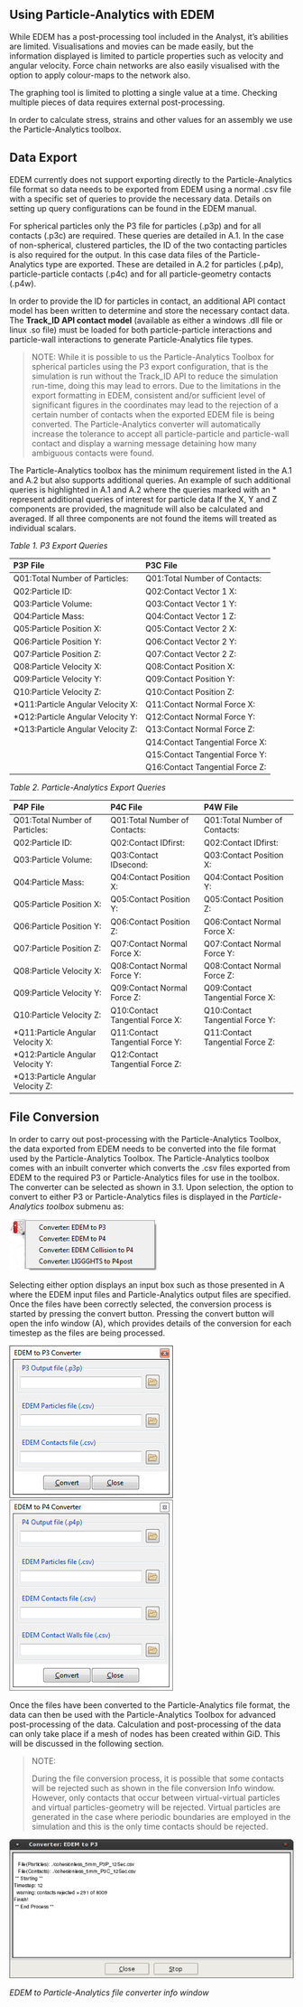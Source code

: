 ## Using Particle-Analytics with EDEM

While EDEM has a post-processing tool included in the Analyst, it’s abilities are limited. Visualisations
and movies can be made easily, but the information displayed is limited to particle properties such as
velocity and angular velocity. Force chain networks are also easily visualised with the option to apply
colour-maps to the network also.

The graphing tool is limited to plotting a single value at a time. Checking multiple pieces of data requires
external post-processing.

In order to calculate stress, strains and other values for an assembly we use the Particle-Analytics toolbox.

## Data Export

EDEM currently does not support exporting directly to the Particle-Analytics file format so data needs to be exported
from EDEM using a normal .csv file with a specific set of queries to provide the necessary data. Details
on setting up query configurations can be found in the EDEM manual.

For spherical particles only the P3 file for particles (.p3p) and for all contacts (.p3c) are required. These
queries are detailed in A.1. In the case of non-spherical, clustered particles, the ID of the two contacting
particles is also required for the output. In this case data files of the Particle-Analytics type are exported. These are
detailed in A.2 for particles (.p4p), particle-particle contacts (.p4c) and for all particle-geometry contacts
(.p4w).

In order to provide the ID for particles in contact, an additional API contact model has been written to
determine and store the necessary contact data. The **Track_ID API contact model** (available as either a
windows .dll file or linux .so file) must be loaded for both particle-particle interactions and particle-wall
interactions to generate Particle-Analytics file types.


> NOTE:
> While it is possible to us the Particle-Analytics Toolbox for spherical particles using the P3 export configuration,
> that is the simulation is run without the Track_ID API to reduce the simulation run-time, doing
> this may lead to errors. Due to the limitations in the export formatting in EDEM, consistent and/or
> sufficient level of significant figures in the coordinates may lead to the rejection of a certain number
> of contacts when the exported EDEM file is being converted. The Particle-Analytics converter will automatically
> increase the tolerance to accept all particle-particle and particle-wall contact and display a warning
> message detaining how many ambiguous contacts were found.

The Particle-Analytics toolbox has the minimum requirement listed in the A.1 and A.2 but also supports additional
queries. An example of such additional queries is highlighted in A.1 and A.2 where the queries marked
with an * represent additional queries of interest for particle data If the X, Y and Z components are
provided, the magnitude will also be calculated and averaged. If all three components are not found the
items will treated as individual scalars.

*Table 1. P3 Export Queries*

| P3P File                          | P3C File                        |
|:----------------------------------|:--------------------------------|
| Q01:Total Number of Particles:    | Q01:Total Number of Contacts:   |
| Q02:Particle ID:                  | Q02:Contact Vector 1 X:         |
| Q03:Particle Volume:              | Q03:Contact Vector 1 Y:         |
| Q04:Particle Mass:                | Q04:Contact Vector 1 Z:         |
| Q05:Particle Position X:          | Q05:Contact Vector 2 X:         |
| Q06:Particle Position Y:          | Q06:Contact Vector 2 Y:         |
| Q07:Particle Position Z:          | Q07:Contact Vector 2 Z:         |
| Q08:Particle Velocity X:          | Q08:Contact Position X:         |
| Q09:Particle Velocity Y:          | Q09:Contact Position Y:         |
| Q10:Particle Velocity Z:          | Q10:Contact Position Z:         |
| *Q11:Particle Angular Velocity X: | Q11:Contact Normal Force X:     |
| *Q12:Particle Angular Velocity Y: | Q12:Contact Normal Force Y:     |
| *Q13:Particle Angular Velocity Z: | Q13:Contact Normal Force Z:     |
|                                   | Q14:Contact Tangential Force X: |
|                                   | Q15:Contact Tangential Force Y: |
|                                   | Q16:Contact Tangential Force Z: |




*Table 2. Particle-Analytics Export Queries*

| P4P File                          | P4C File                          | P4W File                          |
|:----------------------------------|:----------------------------------|:----------------------------------| 
| Q01:Total Number of Particles:    | Q01:Total Number of Contacts:     | Q01:Total Number of Contacts:     |
| Q02:Particle ID:                  | Q02:Contact IDfirst:              | Q02:Contact IDfirst:              |
| Q03:Particle Volume:              | Q03:Contact IDsecond:             | Q03:Contact Position X:           |
| Q04:Particle Mass:                | Q04:Contact Position X:           | Q04:Contact Position Y:           |
| Q05:Particle Position X:          | Q05:Contact Position Y:           | Q05:Contact Position Z:           |
| Q06:Particle Position Y:          | Q06:Contact Position Z:           | Q06:Contact Normal Force X:       |
| Q07:Particle Position Z:          | Q07:Contact Normal Force X:       | Q07:Contact Normal Force Y:       |
| Q08:Particle Velocity X:          | Q08:Contact Normal Force Y:       | Q08:Contact Normal Force Z:       |
| Q09:Particle Velocity Y:          | Q09:Contact Normal Force Z:       | Q09:Contact Tangential Force X:   |
| Q10:Particle Velocity Z:          | Q10:Contact Tangential Force X:   | Q10:Contact Tangential Force Y:   |
| *Q11:Particle Angular Velocity X: | Q11:Contact Tangential Force Y:   | Q11:Contact Tangential Force Z:   |
| *Q12:Particle Angular Velocity Y: | Q12:Contact Tangential Force Z:   |                                   |
| *Q13:Particle Angular Velocity Z: |                                   |                                   |


## File Conversion

In order to carry out post-processing with the Particle-Analytics Toolbox, the data exported from EDEM needs to be
converted into the file format used by the Particle-Analytics Toolbox. The Particle-Analytics toolbox comes with an inbuilt converter
which converts the .csv files exported from EDEM to the required P3 or Particle-Analytics files for use in the toolbox.
The converter can be selected as shown in 3.1. Upon selection, the option to convert to either P3 or Particle-Analytics
files is displayed in the *Particle-Analytics toolbox* submenu as:

![](img/pre_tools_pulldown.png "Toolbox submenu")

Selecting either option displays an input box such as those presented in A where the EDEM input files
and Particle-Analytics output files are specified. Once the files have been correctly selected, the conversion process
is started by pressing the convert button. Pressing the convert button will open the info window (A),
which provides details of the conversion for each timestep as the files are being processed.

![](img/p4_convert_edem_to_p3.png "EDEM to P3") ![](img/p4_convert_edem_to_p4.png "EDEM to P4")

Once the files have been converted to the Particle-Analytics file format, the data can then be used with the Particle-Analytics Toolbox
for advanced post-processing of the data. Calculation and post-processing of the data can only take place
if a mesh of nodes has been created within GiD. This will be discussed in the following section.

> NOTE:
>
> During the file conversion process, it is possible that some contacts will be rejected such as shown
> in the file conversion Info window. However, only contacts that occur between virtual-virtual
> particles and virtual particles-geometry will be rejected. Virtual particles are generated in the case
> where periodic boundaries are employed in the simulation and this is the only time contacts should
> be rejected.

![](img/post_edem_converter_info.png "Example of Particle-Analytics Toolbox within GiD")

*EDEM to Particle-Analytics file converter info window*

